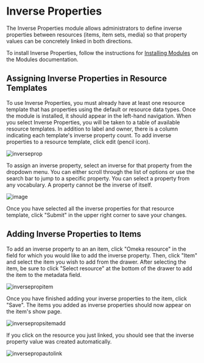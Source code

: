 # Inverse Properties

The Inverse Properties module allows administrators to define inverse properties between resources (items, item sets, media) so that property values can be concretely linked in both directions. 

To install Inverse Properties, follow the instructions for [Installing Modules](https://omeka.org/s/docs/user-manual/modules/#installing-modules) on the Modules documentation.

## Assigning Inverse Properties in Resource Templates

To use Inverse Properties, you must already have at least one resource template that has properties using the default or resource data types. Once the module is installed, it should appear in the left-hand navigation. When you select Inverse Properties, you will be taken to a table of available resource templates. In addition to label and owner, there is a column indicating each template's inverse property count. To add inverse properties to a resource template, click edit (pencil icon).

![inverseprop](https://user-images.githubusercontent.com/84726696/193491005-c5f263b6-f679-4ca7-9a21-91293c818b31.png)

To assign an inverse property, select an inverse for that property from the dropdown menu. You can either scroll through the list of options or use the search bar to jump to a specific property. You can select a property from any vocabulary. A property cannot be the inverse of itself.

![image](https://user-images.githubusercontent.com/84726696/193490378-a35a39da-9126-4a92-9370-5e16e675e4d0.png)

Once you have selected all the inverse properties for that resource template, click "Submit" in the upper right corner to save your changes.

## Adding Inverse Properties to Items

To add an inverse property to an an item, click "Omeka resource" in the field for which you would like to add the inverse property. Then, click "Item" and select the item you wish to add from the drawer. After selecting the item, be sure to click "Select resource" at the bottom of the drawer to add the item to the metadata field.

![inversepropitem](https://user-images.githubusercontent.com/84726696/193492603-3dcb52dc-b1d2-452d-bd33-f7bd6e9fc9d6.png)

Once you have finished adding your inverse properties to the item, click "Save". The items you added as inverse properties should now appear on the item's show page.

![inversepropsitemadd](https://user-images.githubusercontent.com/84726696/193493237-18cc7428-d9e4-4b77-b4dd-5b0ca374dc45.png)

If you click on the resource you just linked, you should see that the inverse property value was created automatically.

![inversepropautolink](https://user-images.githubusercontent.com/84726696/193493876-f021a218-25f7-4c8f-9c69-396f432e09ce.png)



